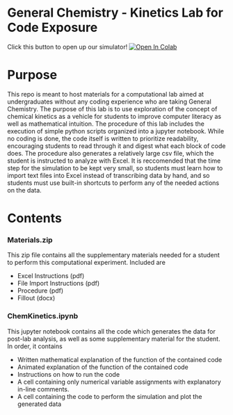 # General Chemistry - Kinetics Lab for Code Exposure

Click this button to open up our simulator!
[![Open In Colab](https://colab.research.google.com/assets/colab-badge.svg)](https://colab.research.google.com/gist/benrich37/18be9f961c506aa482d9b138231c51d8/kinetics_simulation.ipynb)

# Purpose
This repo is meant to host materials for a computational lab aimed at undergraduates without any coding experience who are taking General Chemistry. The purpose of this lab is to use exploration of the concept of chemical kinetics as a vehicle for students to improve computer literacy as well as mathematical intuition. The procedure of this lab includes the execution of simple python scripts organized into a jupyter notebook. While no coding is done, the code itself is written to prioritize readability, encouraging students to read through it and digest what each block of code does.
The procedure also generates a relatively large csv file, which the student is instructed to analyze with Excel. It is reccomended that the time step for the simulation to be kept very small, so students must learn how to import text files into Excel instead of transcribing data by hand, and so students must use built-in shortcuts to perform any of the needed actions on the data. 

# Contents
### Materials.zip
This zip file contains all the supplementary materials needed for a student to perform this computational experiment. Included are
- Excel Instructions (pdf)
- File Import Instructions (pdf)
- Procedure (pdf)
- Fillout (docx)
### ChemKinetics.ipynb
This jupyter notebook contains all the code which generates the data for post-lab analysis, as well as some supplementary material for the student. In order, it contains
- Written mathematical explanation of the function of the contained code
- Animated explanation of the function of the contained code
- Instructions on how to run the code
- A cell containing only numerical variable assignments with explanatory in-line comments.
- A cell containing the code to perform the simulation and plot the generated data


